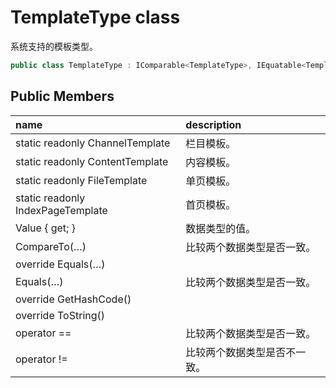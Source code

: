 # TemplateType class

系统支持的模板类型。

``` c#
public class TemplateType : IComparable<TemplateType>, IEquatable<TemplateType>
```

## Public Members

| name | description |
| :----- | :----- |
|static readonly ChannelTemplate	|栏目模板。|
|static readonly ContentTemplate	|内容模板。|
|static readonly FileTemplate	|单页模板。|
|static readonly IndexPageTemplate	|首页模板。|
|Value { get; }	|数据类型的值。|
|CompareTo(…)	|比较两个数据类型是否一致。|
|override Equals(…)	||
|Equals(…)	|比较两个数据类型是否一致。|
|override GetHashCode()	||
|override ToString()	||
|operator ==	|比较两个数据类型是否一致。|
|operator !=	|比较两个数据类型是否不一致。|

